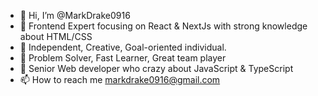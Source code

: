 - 👋 Hi, I’m @MarkDrake0916
- 👀 Frontend Expert focusing on React & NextJs with strong knowledge about HTML/CSS
- 🌱 Independent, Creative, Goal-oriented individual.
- 🌱 Problem Solver, Fast Learner, Great team player
- 🌱 Senior Web developer who crazy about JavaScript & TypeScript
- 📫 How to reach me markdrake0916@gmail.com

<!---
MarkDrake0916/MarkDrake0916 is a ✨ special ✨ repository because its `README.md` (this file) appears on your GitHub profile.
You can click the Preview link to take a look at your changes.
--->

